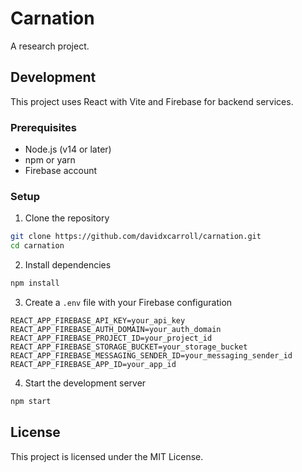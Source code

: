 # Carnation

A research project.

## Development

This project uses React with Vite and Firebase for backend services.

### Prerequisites

- Node.js (v14 or later)
- npm or yarn
- Firebase account

### Setup

1. Clone the repository
```bash
git clone https://github.com/davidxcarroll/carnation.git
cd carnation
```

2. Install dependencies
```bash
npm install
```

3. Create a `.env` file with your Firebase configuration
```
REACT_APP_FIREBASE_API_KEY=your_api_key
REACT_APP_FIREBASE_AUTH_DOMAIN=your_auth_domain
REACT_APP_FIREBASE_PROJECT_ID=your_project_id
REACT_APP_FIREBASE_STORAGE_BUCKET=your_storage_bucket
REACT_APP_FIREBASE_MESSAGING_SENDER_ID=your_messaging_sender_id
REACT_APP_FIREBASE_APP_ID=your_app_id
```

4. Start the development server
```bash
npm start
```

## License

This project is licensed under the MIT License.

